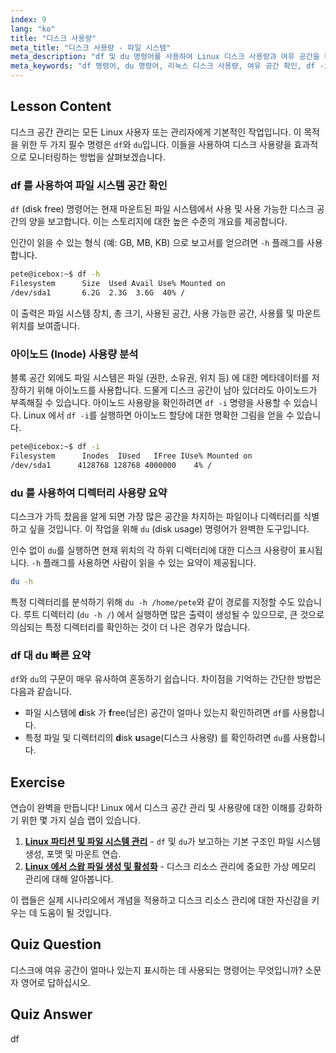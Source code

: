 ```yaml
---
index: 9
lang: "ko"
title: "디스크 사용량"
meta_title: "디스크 사용량 - 파일 시스템"
meta_description: "df 및 du 명령어를 사용하여 Linux 디스크 사용량과 여유 공간을 확인하는 방법을 알아보세요. 이 가이드는 df -i linux 를 사용한 inode 사용량 확인 및 공간을 차지하는 파일을 찾는 방법을 포함하여 디스크 공간 분석 방법을 다룹니다."
meta_keywords: "df 명령어, du 명령어, 리눅스 디스크 사용량, 여유 공간 확인, df -i 리눅스, 디스크 관리, 리눅스 튜토리얼, 디스크 활용률, 파일 시스템 사용량"
---
```


## Lesson Content

디스크 공간 관리는 모든 Linux 사용자 또는 관리자에게 기본적인 작업입니다. 이 목적을 위한 두 가지 필수 명령은 `df`와 `du`입니다. 이들을 사용하여 디스크 사용량을 효과적으로 모니터링하는 방법을 살펴보겠습니다.

### df 를 사용하여 파일 시스템 공간 확인

`df` (disk free) 명령어는 현재 마운트된 파일 시스템에서 사용 및 사용 가능한 디스크 공간의 양을 보고합니다. 이는 스토리지에 대한 높은 수준의 개요를 제공합니다.

인간이 읽을 수 있는 형식 (예: GB, MB, KB) 으로 보고서를 얻으려면 `-h` 플래그를 사용합니다.

```bash
pete@icebox:~$ df -h
Filesystem      Size  Used Avail Use% Mounted on
/dev/sda1       6.2G  2.3G  3.6G  40% /
```

이 출력은 파일 시스템 장치, 총 크기, 사용된 공간, 사용 가능한 공간, 사용률 및 마운트 위치를 보여줍니다.

### 아이노드 (Inode) 사용량 분석

블록 공간 외에도 파일 시스템은 파일 (권한, 소유권, 위치 등) 에 대한 메타데이터를 저장하기 위해 아이노드를 사용합니다. 드물게 디스크 공간이 남아 있더라도 아이노드가 부족해질 수 있습니다. 아이노드 사용량을 확인하려면 `df -i` 명령을 사용할 수 있습니다. Linux 에서 `df -i`를 실행하면 아이노드 할당에 대한 명확한 그림을 얻을 수 있습니다.

```bash
pete@icebox:~$ df -i
Filesystem      Inodes  IUsed   IFree IUse% Mounted on
/dev/sda1      4128768 128768 4000000    4% /
```

### du 를 사용하여 디렉터리 사용량 요약

디스크가 가득 찼음을 알게 되면 가장 많은 공간을 차지하는 파일이나 디렉터리를 식별하고 싶을 것입니다. 이 작업을 위해 `du` (disk usage) 명령어가 완벽한 도구입니다.

인수 없이 `du`를 실행하면 현재 위치의 각 하위 디렉터리에 대한 디스크 사용량이 표시됩니다. `-h` 플래그를 사용하면 사람이 읽을 수 있는 요약이 제공됩니다.

```bash
du -h
```

특정 디렉터리를 분석하기 위해 `du -h /home/pete`와 같이 경로를 지정할 수도 있습니다. 루트 디렉터리 (`du -h /`) 에서 실행하면 많은 출력이 생성될 수 있으므로, 큰 것으로 의심되는 특정 디렉터리를 확인하는 것이 더 나은 경우가 많습니다.

### df 대 du 빠른 요약

`df`와 `du`의 구문이 매우 유사하여 혼동하기 쉽습니다. 차이점을 기억하는 간단한 방법은 다음과 같습니다.

- 파일 시스템에 **d**isk 가 **f**ree(남은) 공간이 얼마나 있는지 확인하려면 `df`를 사용합니다.
- 특정 파일 및 디렉터리의 **d**isk **u**sage(디스크 사용량) 를 확인하려면 `du`를 사용합니다.

## Exercise

연습이 완벽을 만듭니다! Linux 에서 디스크 공간 관리 및 사용량에 대한 이해를 강화하기 위한 몇 가지 실습 랩이 있습니다.

1. **[Linux 파티션 및 파일 시스템 관리](https://labex.io/ko/labs/comptia-manage-linux-partitions-and-filesystems-590845)** - `df` 및 `du`가 보고하는 기본 구조인 파일 시스템 생성, 포맷 및 마운트 연습.
2. **[Linux 에서 스왑 파일 생성 및 활성화](https://labex.io/ko/labs/comptia-create-and-activate-a-swap-file-in-linux-590858)** - 디스크 리소스 관리에 중요한 가상 메모리 관리에 대해 알아봅니다.

이 랩들은 실제 시나리오에서 개념을 적용하고 디스크 리소스 관리에 대한 자신감을 키우는 데 도움이 될 것입니다.

## Quiz Question

디스크에 여유 공간이 얼마나 있는지 표시하는 데 사용되는 명령어는 무엇입니까? 소문자 영어로 답하십시오.

## Quiz Answer

df
